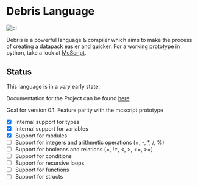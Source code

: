 # Debris Language
![ci](https://github.com/Inky-developer/debris/workflows/ci/badge.svg)

Debris is a powerful language & compiler which aims to make the process of creating a datapack easier and quicker.
For a working prototype in python, take a look at [McScript](https://github.com/Inky-developer/mcscript).

## Status
This language is in a *very* early state. 

Documentation for the Project can be found [here](https://inky-developer.github.io/debris/debris_lang/)

Goal for version 0.1: Feature parity with the mcscript prototype
  - [x] Internal support for types
  - [x] Internal support for variables
  - [x] Support for modules
  - [ ] Support for integers and arithmetic operations (+, -, *, /, %)
  - [ ] Support for booleans and relations (=, !=, <, >, <=, >=)
  - [ ] Support for conditions
  - [ ] Support for recursive loops
  - [ ] Support for functions
  - [ ] Support for structs
